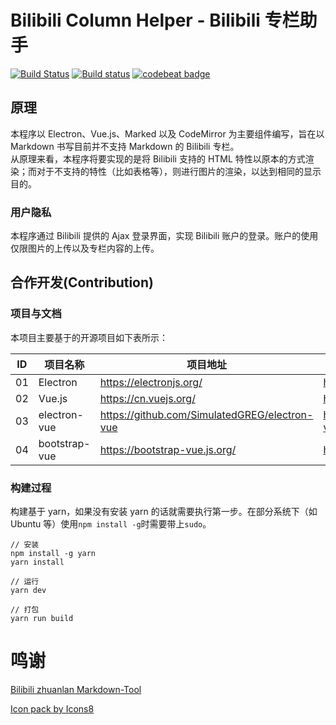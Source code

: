 # Bilibili Column Helper - Bilibili 专栏助手

[![Build Status](https://travis-ci.org/Yesterday17/Bilibili-Column-Helper.svg?branch=master)](https://travis-ci.org/Yesterday17/Bilibili-Column-Helper)
[![Build status](https://ci.appveyor.com/api/projects/status/ima7q96vi3y5y8r0?svg=true)](https://ci.appveyor.com/project/Yesterday17/bilibili-column-helper)
[![codebeat badge](https://codebeat.co/badges/1263b75e-d5e8-4ad0-afe2-9da075ae1cde)](https://codebeat.co/projects/github-com-yesterday17-bilibili-column-helper-master-6e10e5a7-4172-448c-9dee-b3ddf67b0aa4)

## 原理

本程序以 Electron、Vue.js、Marked 以及 CodeMirror 为主要组件编写，旨在以 Markdown 书写目前并不支持 Markdown 的 Bilibili 专栏。  
从原理来看，本程序将要实现的是将 Bilibili 支持的 HTML 特性以原本的方式渲染；而对于不支持的特性（比如表格等），则进行图片的渲染，以达到相同的显示目的。

### 用户隐私

本程序通过 Bilibili 提供的 Ajax 登录界面，实现 Bilibili 账户的登录。账户的使用仅限图片的上传以及专栏内容的上传。

## 合作开发(Contribution)

### 项目与文档

本项目主要基于的开源项目如下表所示：

| ID  | 项目名称      | 项目地址                                      | 文档地址                                                   |
| --- | ------------- | --------------------------------------------- | ---------------------------------------------------------- |
| 01  | Electron      | https://electronjs.org/                       | https://electronjs.org/docs                                |
| 02  | Vue.js        | https://cn.vuejs.org/                         | https://cn.vuejs.org/v2/guide/                             |
| 03  | electron-vue  | https://github.com/SimulatedGREG/electron-vue | https://simulatedgreg.gitbooks.io/electron-vue/content/cn/ |
| 04  | bootstrap-vue | https://bootstrap-vue.js.org/                 | https://bootstrap-vue.js.org/docs                          |

### 构建过程

构建基于 yarn，如果没有安装 yarn 的话就需要执行第一步。在部分系统下（如 Ubuntu 等）使用`npm install -g`时需要带上`sudo`。

```
// 安装
npm install -g yarn
yarn install

// 运行
yarn dev

// 打包
yarn run build
```

# 鸣谢

[Bilibili zhuanlan Markdown-Tool](https://github.com/zihengCat/bilibili-zhuanlan-markdown-tool)

[Icon pack by Icons8](https://icons8.com)
